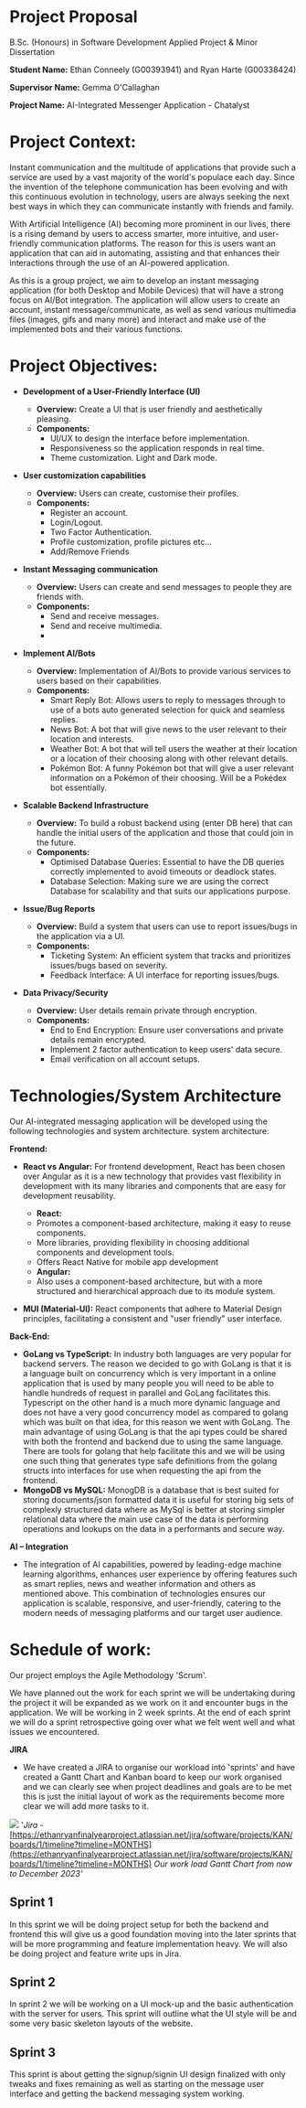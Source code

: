 # Project Proposal

B.Sc. (Honours) in Software Development Applied Project & Minor Dissertation

**Student Name:** Ethan Conneely (G00393941) and Ryan Harte (G00338424)

**Supervisor Name:** Gemma O'Callaghan

**Project Name:** AI-Integrated Messenger Application - Chatalyst

# Project Context:

Instant communication and the multitude of applications that provide such a service are used by a vast majority of the world's populace each day. Since the invention of the telephone communication has been evolving and with this continuous evolution in technology, users are always seeking the next best ways in which they can communicate instantly with friends and family.

With Artificial Intelligence (AI) becoming more prominent in our lives, there is a rising demand by users to access smarter, more intuitive, and user-friendly communication platforms. The reason for this is users want an application that can aid in automating, assisting and that enhances their interactions through the use of an AI-powered application.

As this is a group project, we aim to develop an instant messaging application (for both Desktop and Mobile Devices) that will have a strong focus on AI/Bot integration. The application will allow users to create an account, instant message/communicate, as well as send various multimedia files (images, gifs and many more) and interact and make use of the implemented bots and their various functions.

# Project Objectives:

- **Development of a User-Friendly Interface (UI)**
  - **Overview:** Create a UI that is user friendly and aesthetically pleasing.
  - **Components:**
    - UI/UX to design the interface before implementation.
    - Responsiveness so the application responds in real time.
    - Theme customization. Light and Dark mode.

- **User customization capabilities**
  - **Overview:** Users can create, customise their profiles.
  - **Components:**
    - Register an account.
    - Login/Logout.
    - Two Factor Authentication.
    - Profile customization, profile pictures etc...
    - Add/Remove Friends

- **Instant Messaging communication**
  - **Overview:** Users can create and send messages to people they are friends with.
  - **Components:**
    - Send and receive messages.
    - Send and receive multimedia.
    - 

- **Implement AI/Bots**
  - **Overview:** Implementation of AI/Bots to provide various services to users based on their capabilities.
  - **Components:**
    - Smart Reply Bot: Allows users to reply to messages through to use of a bots auto generated selection for quick and seamless replies.
    - News Bot: A bot that will give news to the user relevant to their location and interests.
    - Weather Bot: A bot that will tell users the weather at their location or a location of their choosing along with other relevant details.
    - Pokémon Bot: A funny Pokémon bot that will give a user relevant information on a Pokémon of their choosing. Will be a Pokédex bot essentially.

- **Scalable Backend Infrastructure**
  - **Overview:** To build a robust backend using (enter DB here) that can handle the initial users of the application and those that could join in the future.
  - **Components:**
    - Optimised Database Queries: Essential to have the DB queries correctly implemented to avoid timeouts or deadlock states.
    - Database Selection: Making sure we are using the correct Database for scalability and that suits our applications purpose.

- **Issue/Bug Reports**
  - **Overview:** Build a system that users can use to report issues/bugs in the application via a UI.
  - **Components:**
    - Ticketing System: An efficient system that tracks and prioritizes issues/bugs based on severity.
    - Feedback Interface: A UI interface for reporting issues/bugs.

- **Data Privacy/Security**
  - **Overview:** User details remain private through encryption.
  - **Components:**
    - End to End Encryption: Ensure user conversations and private details remain encrypted.
    - Implement 2 factor authentication to keep users' data secure.
    - Email verification on all account setups.

# Technologies/System Architecture

Our AI-integrated messaging application will be developed using the following technologies and system architecture. system architecture:

**Frontend:**

- **React vs Angular:** For frontend development, React has been chosen over Angular as it is a new technology that provides vast flexibility in development with its many libraries and components that are easy for development reusability.
  - **React:** 
  - Promotes a component-based architecture, making it easy to reuse components.
  -  More libraries, providing flexibility in choosing additional components and development tools.
  -  Offers React Native for mobile app development 
  - **Angular:** 
  - Also uses a component-based architecture, but with a more structured and hierarchical approach due to its module system.

- **MUI (Material-UI):** React components that adhere to Material Design principles, facilitating a consistent and "user friendly" user interface.

**Back-End:**
- **GoLang vs TypeScript:** In industry both languages are very popular for backend servers. The reason we decided to go with GoLang is that it is a language built on concurrency which is very important in a online application that is used by many people you will need to be able to handle hundreds of request in parallel and GoLang facilitates this. Typescript on the other hand is a much more dynamic language and does not have a very good concurrency model as compared to golang  which was built on that idea, for this reason we went with GoLang. The main advantage of using GoLang is that the api types could be shared with both the frontend and backend due to using the same language. There are tools for golang that help facilitate this and we will be using one such thing that generates type safe definitions from the golang structs into interfaces for use when requesting the api from the frontend.
- **MongoDB vs MySQL:** MonogDB is a database that is best suited for storing documents/json formatted data it is useful for storing big sets of complexly structured data where as MySql is better at storing simpler relational data where the main use case of the data is performing operations and lookups on the data in a performants and secure way.

**AI – Integration**

- The integration of AI capabilities, powered by leading-edge machine learning algorithms, enhances user experience by offering features such as smart replies, news and weather information and others as mentioned above. This combination of technologies ensures our application is scalable, responsive, and user-friendly, catering to the modern needs of messaging platforms and our target user audience.

# Schedule of work:

Our project employs the Agile Methodology 'Scrum'.

We have planned out the work for each sprint we will be undertaking during the project it will be expanded as we work on it and encounter bugs in the application. We will be working in 2 week sprints.
At the end of each sprint we will do a sprint retrospective going over what we felt went well and what issues we encountered.

**JIRA**

- We have created a JIRA to organise our workload into 'sprints' and have created a Gantt Chart and Kanban board to keep our work organised and we can clearly see when project deadlines and goals are to be met this is just the initial layout of work as the requirements become more clear we will add more tasks to it.

![](/Documentation/images/jira1.png)
'_Jira -_ [https://ethanryanfinalyearproject.atlassian.net/jira/software/projects/KAN/boards/1/timeline?timeline=MONTHS](https://ethanryanfinalyearproject.atlassian.net/jira/software/projects/KAN/boards/1/timeline?timeline=MONTHS)
 _Our work load Gantt Chart from now to December 2023'_


## Sprint 1

In this sprint we will be doing project setup for both the backend and frontend this will give us a good foundation moving into the later sprints that will be more programming and feature implementation heavy. We will also be doing project and feature write ups in Jira.

## Sprint 2

In sprint 2 we will be working on a UI mock-up and the basic authentication with the server for users.
This sprint will outline what the UI style will be and some very basic skeleton layouts of the website.

## Sprint 3

This sprint is about getting the signup/signin UI design finalized with only tweaks and fixes remaining as well as starting on the message user interface and getting the backend messaging system working.
